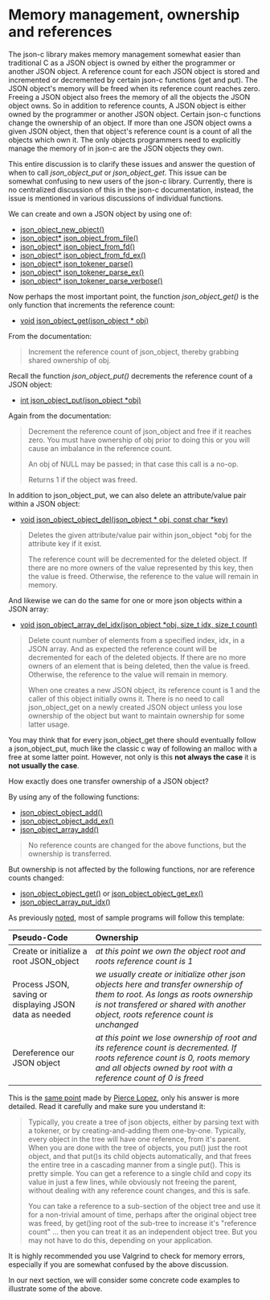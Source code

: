 # Memory management, ownership and references

The json-c library makes memory management somewhat easier than traditional C as a JSON object is owned by either the programmer or another JSON object. A reference count for each JSON object is stored and incremented or decremented by certain json-c functions (get and put).  The JSON object's memory will be freed when its reference count reaches zero. Freeing a JSON object also frees the memory of all the objects the JSON object owns. So in addition to reference counts, A JSON object is either owned by the programmer or another JSON object. Certain json-c functions change the ownership of an object. If more than one JSON object owns a given JSON object, then that object's reference count is a count of all the objects which own it. The only objects programmers need to explicitly manage the memory of in json-c are the JSON objects they own.

This entire discussion is to clarify these issues and answer the question of when to call _*json_object_put*_ or _*json_object_get*_. This issue can be somewhat confusing to new users of the json-c library. Currently, there is no centralized discussion of this in the json-c documentation, instead, the issue is mentioned in various discussions of individual functions.

We can create and own a JSON object by using one of:

- [json_object_new_object()](https://json-c.github.io/json-c/json-c-0.15/doc/html/json__object_8h.html#a68c383f54544fca19b5f2425be397600)
- [json_object* json_object_from_file()](https://json-c.github.io/json-c/json-c-0.15/doc/html/json__util_8h.html#a03119ec0a71af4eee95318e9b2aaf05b)
- [json_object* json_object_from_fd()](https://json-c.github.io/json-c/json-c-0.15/doc/html/json__util_8h.html#a5b72bf6f3ac8fb03da38d2e2d1e18d1b)
- [json_object* json_object_from_fd_ex()](https://json-c.github.io/json-c/json-c-0.15/doc/html/json__util_8h.html#a88c5c7ce735d95f6c3c81c73475e14aa)
- [json_object* json_tokener_parse()](https://json-c.github.io/json-c/json-c-0.15/doc/html/json__tokener_8h.html#a236ef64d079822a4411d13eae7190c4d)
- [json_object* json_tokener_parse_ex()](https://json-c.github.io/json-c/json-c-0.15/doc/html/json__tokener_8h.html#a61679f178111963a9ffa3c8179553f7a)
- [json_object* json_tokener_parse_verbose()](https://json-c.github.io/json-c/json-c-0.15/doc/html/json__tokener_8h.html#a735f2dc755d57ed5c5b807aaaaef3b14)

Now perhaps the most important point, the function _*json_object_get()*_ is the only function that increments the reference count:

- [void json_object_get(json_object \* obj)](https://json-c.github.io/json-c/json-c-0.15/doc/html/json__object_8h.html#a675aa3a9cced685dbfd1c1a770a0c3e4)

From the documentation:

> Increment the reference count of json_object, thereby grabbing shared ownership of obj. 

Recall the function _*json_object_put()*_ decrements the reference count of a JSON object:

- [int json_object_put(json_object \*obj)](https://json-c.github.io/json-c/json-c-0.15/doc/html/json__object_8h.html#afabf61f932cd64a4122ca8092452eed5)

Again from the documentation:

> Decrement the reference count of json_object and free if it reaches zero.
> You must have ownership of obj prior to doing this or you will cause an imbalance in the reference count.
>
> An obj of NULL may be passed; in that case this call is a no-op.
>
> Returns 1 if the object was freed.

In addition to json_object_put, we can also delete an attribute/value pair within a JSON object:

- [void json_object_object_del(json_object * obj, const char *key)](https://json-c.github.io/json-c/json-c-0.15/doc/html/json__object_8h.html#ac6605fdafca20bd5d33c84f4f80a3bda)

> Deletes the given attribute/value pair within json_object *obj for the attribute key if it exist. 
> 
> The reference count will be decremented for the deleted object. If there are no more owners of the value represented by this key, then the value is freed. Otherwise, the reference to the value will remain in memory.

And likewise we can do the same for one or more json objects within a JSON array:

- [void json_object_array_del_idx(json_object *obj, size_t idx, size_t count) ](https://json-c.github.io/json-c/json-c-0.15/doc/html/json__object_8h.html#a722eca9f578704d3af38b97549242c1f)

> Delete count number of elements from a specified index, idx, in a JSON array. And as expected the reference count will be decremented for each of the deleted objects. If there are no more owners of an element that is being deleted, then the value is freed. Otherwise, the reference to the value will remain in memory.
> 
>When one creates a new JSON object, its reference count is 1 and the caller of this object initially owns it. There is no need to call json_object_get on a newly created JSON object unless you lose ownership of the object but want to maintain ownership for some latter usage.

You may think that for every json_object_get there should eventually follow a json_object_put, much like the classic c way of following an malloc with a free at some latter point. However, not only is this **not always the case** it is **not usually the case**.

How exactly does one transfer ownership of a JSON object?

By using any of the following functions:

- [json_object_object_add()](https://json-c.github.io/json-c/json-c-0.15/doc/html/json__object_8h.html#a27bd808a022251059a43f1f6370441cd)
- [json_object_object_add_ex()](https://json-c.github.io/json-c/json-c-0.15/doc/html/json__object_8h.html#a57d3e444dd7db6b4510d21bf3716a002)
- [json_object_array_add()](https://json-c.github.io/json-c/json-c-0.15/doc/html/json__object_8h.html#a18cdd9a7455e09f36cdf6e5756b7f586)

>No reference counts are changed for the above functions, but the ownership is transferred.

But ownership is not affected by the following functions, nor are reference counts changed:
    
- [json_object_object_get()](https://json-c.github.io/json-c/json-c-0.15/doc/html/json__object_8h.html#a1a097805abb53b4c8a60d573730a8939) or [json_object_object_get_ex()](https://json-c.github.io/json-c/json-c-0.15/doc/html/json__object_8h.html#a90d5f16d58636f01d2ed1a6030c7366a)
- [json_object_array_put_idx()](https://json-c.github.io/json-c/json-c-0.15/doc/html/json__object_8h.html#a1ac0ccdbc13a25da7d8b2dc9e421dfad)

As previously [noted](https://github.com/rbtylee/tutorial-jsonc/blob/master/tutorial/File.md), most of sample programs will follow this template:

|  Pseudo-Code                            | Ownership                                                                                         |
| :-------------------------------------- | :------------------------------------------------------------------------------------------- |
| Create or initialize a root JSON_object |  _*at this point we own the object root and roots reference count is 1*_ |
| Process JSON, saving or displaying JSON data as needed | _*we usually create or initialize other json objects here and transfer ownership of them to root. As longs as roots ownership is not transfered or shared with another object, roots reference count is unchanged*_ |
| Dereference our JSON object |  _*at this point we lose ownership of root and its reference count is decremented. If roots reference count is 0, roots memory and all objects owned by root with a reference count of 0 is freed*_ |


This is the [same point](https://github.com/json-c/json-c/issues/642#issuecomment-656326298) made by [Pierce Lopez](https://github.com/ploxiln), only his answer is more detailed. Read it carefully and make sure you understand it:

> Typically, you create a tree of json objects, either by parsing text with a tokener, or by creating-and-adding them  one-by-one. Typically, every object in the tree will have one reference, from it's parent. When you are done with the tree of objects, you put() just the root object, and that put()s its child objects automatically, and that frees the entire tree in a cascading manner from a single put(). This is pretty simple. You can get a reference to a single child and copy its value in just a few lines, while obviously not freeing the parent, without dealing with any reference count changes, and this is safe.
> 
> You can take a reference to a sub-section of the object tree and use it for a non-trivial amount of time, perhaps after the original object tree was freed, by get()ing root of the sub-tree to increase it's "reference count" ... then you can treat it as an independent object tree. But you may not have to do this, depending on your application.
    
It is highly recommended you use Valgrind to check for memory errors, especially if you are somewhat confused  by the above discussion.

In our next section, we will consider some concrete code examples to illustrate some of the above.
